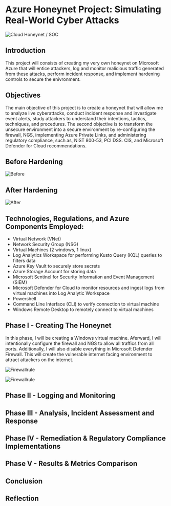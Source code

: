 # Azure Honeynet Project: Simulating Real-World Cyber Attacks
![Cloud Honeynet / SOC](https://i.imgur.com/S6whvfs.png)

## Introduction
This project will consists of creating my very own honeynet on Microsoft Azure that will entice attackers, log and monitor malicious traffic generated from these attacks, perform incident response, and implement hardening controls to secure the enivronment.  

## Objectives
The main objective of this project is to create a honeynet that will allow me to analyze live cyberattacks, conduct incident response and investigate event alerts, study attackers to understand their intentions, tactics, techniques, and procedures.  The second objective is to transform the unsecure environment into a secure environment by re-configuring the firewall, NGS, implementing Azure Private Links, and administering regulatory compliance, such as, NIST 800-53, PCI DSS. CIS, and Microsoft Defender for Cloud recommendations.  


## Before Hardening

![Before](https://i.imgur.com/VRXMAtr.png)

## After Hardening

![After](https://i.imgur.com/Wi0dRnQ.png)

## Technologies, Regulations, and Azure Components Employed:

- Virtual Network (VNet)
- Network Security Group (NSG)
- Virtual Machines (2 windows, 1 linux)
- Log Analytics Workspace for performing Kusto Query (KQL) queries to filters data
- Azure Key Vault to securely store secrets 
- Azure Storage Account for storing data 
- Microsoft Sentinel for Security Information and Event Management (SIEM)
- Microsoft Defender for Cloud to monitor resources and ingest logs from virtual machines into Log Analytic Workspace
- Powershell
- Command Line Interface (CLI) to verify connection to virtual machine
- Windows Remote Desktop to remotely connect to virtual machines

## Phase I - Creating The Honeynet 
In this phase, I will be creating a Windows virtual machine.  Aferward, I will intentionally configure the firewall and NGS to allow all traffics from all ports. Additionally, I will also disable everything in Microsoft Defender Firewall.  This will create the vulnerable internet facing environment to attract attackers on the internet.  

![Firewallrule](https://i.imgur.com/QNfVI72.jpg)

![Firewallrule](https://i.imgur.com/G3LRDMW.jpg)

## Phase II - Logging and Monitoring

## Phase III - Analysis, Incident Assessment and Response

## Phase IV - Remediation & Regulatory Compliance Implementations

## Phase V - Results & Metrics Comparison

 

## Conclusion


## Reflection
